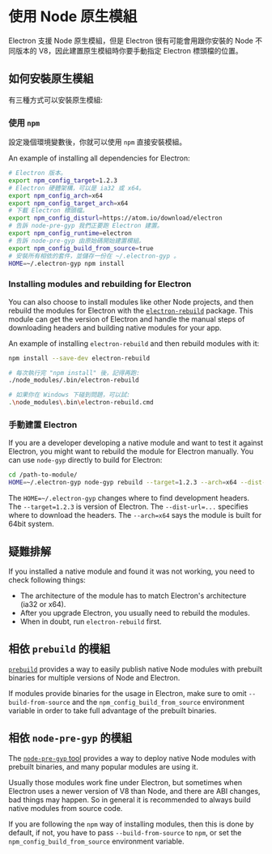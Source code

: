 # 使用 Node 原生模組

Electron 支援 Node 原生模組，但是 Electron 很有可能會用跟你安裝的 Node 不同版本的 V8，因此建置原生模組時你要手動指定 Electron 標頭檔的位置。

## 如何安裝原生模組

有三種方式可以安裝原生模組:

### 使用 `npm`

設定幾個環境變數後，你就可以使用 `npm` 直接安裝模組。

An example of installing all dependencies for Electron:

```sh
# Electron 版本。
export npm_config_target=1.2.3
# Electron 硬體架構，可以是 ia32 或 x64。
export npm_config_arch=x64
export npm_config_target_arch=x64
# 下載 Electron 標頭檔。
export npm_config_disturl=https://atom.io/download/electron
# 告訴 node-pre-gyp 我們正要跑 Electron 建置。
export npm_config_runtime=electron
# 告訴 node-pre-gyp 由原始碼開始建置模組。
export npm_config_build_from_source=true
# 安裝所有相依的套件，並儲存一份在 ~/.electron-gyp 。
HOME=~/.electron-gyp npm install
```

### Installing modules and rebuilding for Electron

You can also choose to install modules like other Node projects, and then rebuild the modules for Electron with the [`electron-rebuild`](https://github.com/paulcbetts/electron-rebuild) package. This module can get the version of Electron and handle the manual steps of downloading headers and building native modules for your app.

An example of installing `electron-rebuild` and then rebuild modules with it:

```sh
npm install --save-dev electron-rebuild

# 每次執行完 "npm install" 後，記得再跑:
./node_modules/.bin/electron-rebuild

# 如果你在 Windows 下碰到問題，可以試:
.\node_modules\.bin\electron-rebuild.cmd
```

### 手動建置 Electron

If you are a developer developing a native module and want to test it against Electron, you might want to rebuild the module for Electron manually. You can use `node-gyp` directly to build for Electron:

```sh
cd /path-to-module/
HOME=~/.electron-gyp node-gyp rebuild --target=1.2.3 --arch=x64 --dist-url=https://atom.io/download/electron
```

The `HOME=~/.electron-gyp` changes where to find development headers. The `--target=1.2.3` is version of Electron. The `--dist-url=...` specifies where to download the headers. The `--arch=x64` says the module is built for 64bit system.

## 疑難排解

If you installed a native module and found it was not working, you need to check following things:

* The architecture of the module has to match Electron's architecture (ia32 or x64).
* After you upgrade Electron, you usually need to rebuild the modules.
* When in doubt, run `electron-rebuild` first.

## 相依 `prebuild` 的模組

[`prebuild`](https://github.com/mafintosh/prebuild) provides a way to easily publish native Node modules with prebuilt binaries for multiple versions of Node and Electron.

If modules provide binaries for the usage in Electron, make sure to omit `--build-from-source` and the `npm_config_build_from_source` environment variable in order to take full advantage of the prebuilt binaries.

## 相依 `node-pre-gyp` 的模組

The [`node-pre-gyp` tool](https://github.com/mapbox/node-pre-gyp) provides a way to deploy native Node modules with prebuilt binaries, and many popular modules are using it.

Usually those modules work fine under Electron, but sometimes when Electron uses a newer version of V8 than Node, and there are ABI changes, bad things may happen. So in general it is recommended to always build native modules from source code.

If you are following the `npm` way of installing modules, then this is done by default, if not, you have to pass `--build-from-source` to `npm`, or set the `npm_config_build_from_source` environment variable.